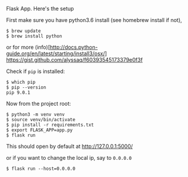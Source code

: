 Flask App.  Here's the setup

First make sure you have python3.6 install (see homebrew install if not), 
```
$ brew update
$ brew install python
```
or for more (info)[http://docs.python-guide.org/en/latest/starting/install3/osx/]
https://gist.github.com/alyssaq/f60393545173379e0f3f

Check if `pip` is installed:
```
$ which pip
$ pip --version
pip 9.0.1
```

Now from the project root:
```
$ python3 -m venv venv
$ source venv/bin/activate
$ pip install -r requirements.txt
$ export FLASK_APP=app.py
$ flask run
```
This should open by default at http://127.0.0.1:5000/

or if you want to change the local ip, say to `0.0.0.0`
```
$ flask run --host=0.0.0.0
```

